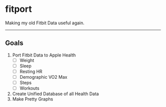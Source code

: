 # fitport
Making my old Fitbit Data useful again.
___

## Goals
1. Port Fitbit Data to Apple Health
   - [ ] Weight
   - [ ] Sleep
   - [ ] Resting HR
   - [ ] Demographic VO2 Max
   - [ ] Steps
   - [ ] Workouts
3. Create Unified Database of all Health Data
4. Make Pretty Graphs